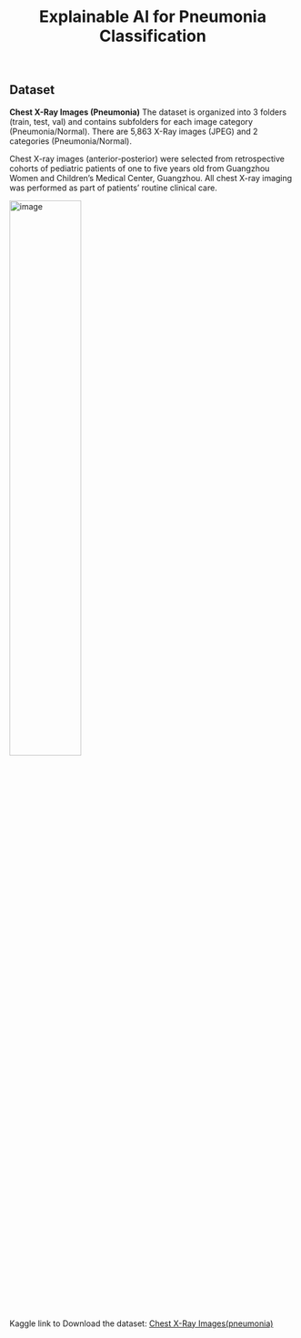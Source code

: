 <h1 align="center">  Explainable AI for Pneumonia Classification </h1>
<br/>

 
## Dataset
**Chest X-Ray Images (Pneumonia)** 
The dataset is organized into 3 folders (train, test, val) and contains subfolders for each image category (Pneumonia/Normal). There are 5,863 X-Ray images (JPEG) and 2 categories (Pneumonia/Normal).

Chest X-ray images (anterior-posterior) were selected from retrospective cohorts of pediatric patients of one to five years old from Guangzhou Women and Children’s Medical Center, Guangzhou. All chest X-ray imaging was performed as part of patients’ routine clinical care.

<img  width=50% alt="image" src="https://user-images.githubusercontent.com/96674419/202986286-958093b4-6438-4a74-ac13-fbc7c03f982c.png">

Kaggle link to Download the dataset: [Chest X-Ray Images(pneumonia)](https://www.kaggle.com/datasets/paultimothymooney/chest-xray-pneumonia)

